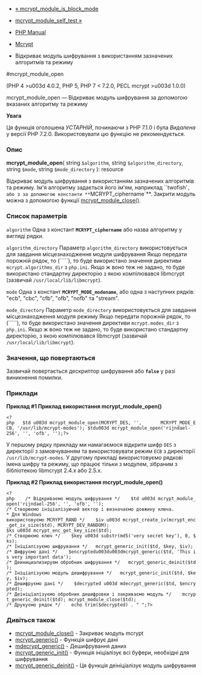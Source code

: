 - [«
mcrypt_module_is_block_mode](function.mcrypt-module-is-block-mode.md)
- [mcrypt_module_self_test »](function.mcrypt-module-self-test.md)

- [PHP Manual](index.md)
- [Mcrypt](ref.mcrypt.md)
- Відкриває модуль шифрування з використанням зазначених алгоритмів та
режиму

#mcrypt_module_open

(PHP 4 \>u003d 4.0.2, PHP 5, PHP 7 \< 7.2.0, PECL mcrypt \>u003d 1.0.0)

mcrypt_module_open — Відкриває модуль шифрування за допомогою
вказаних алгоритму та режиму

**Увага**

Ця функція оголошена *УСТАРНІЙ*, починаючи з PHP 7.1.0 і була *Видалена*
у версії PHP 7.2.0. Використовувати цю функцію не рекомендується.

### Опис

**mcrypt_module_open**(
string `$algorithm`,
string `$algorithm_directory`,
string `$mode`,
string `$mode_directory`
): resource

Відкриває модуль шифрування з використанням зазначених алгоритмів та
режиму. Ім'я алгоритму задається його ім'ям, наприклад ``twofish'`, або з
за допомогою константи **`MCRYPT_ciphername`**. Закрити модуль можна з
допомогою функції
[mcrypt_module_close()](function.mcrypt-module-close.md).

### Список параметрів

`algorithm`
Одна з констант **`MCRYPT_ciphername`** або назва алгоритму у вигляді
рядки.

`algorithm_directory`
Параметр `algorithm_directory` використовується для завдання місцезнаходження
модуля шифрування Якщо передати порожній рядок, то (`````), то буде
використано значення директиви `mcrypt.algorithms_dir` з `php.ini`.
Якщо ж воно теж не задано, то буде використано стандартну директорію
з якою компілювався libmcrypt (зазвичай `/usr/local/lib/libmcrypt`).

`mode`
Одна з констант **`MCRYPT_MODE_modename`**, або одна з наступних
рядків: "ecb", "cbc", "cfb", "ofb", "nofb" та "stream".

`mode_directory`
Параметр `mode_directory` використовується для завдання місцезнаходження
модуля режиму Якщо передати порожній рядок, то (`````), то буде
використано значення директиви `mcrypt.modes_dir` з `php.ini`. Якщо ж
воно теж не задано, то буде використано стандартну директорію, з
якою компілювався libmcrypt (зазвичай `/usr/local/lib/libmcrypt`).

### Значення, що повертаються

Зазвичай повертається дескриптор шифрування або **`false`** у разі
виникнення помилки.

### Приклади

**Приклад #1 Приклад використання **mcrypt_module_open()****

` <?php   $td u003d mcrypt_module_open(MCRYPT_DES, '',       MCRYPT_MODE_ECB, '/usr/lib/mcrypt-modes'); $tdu003d mcrypt_module_open('rijndael-256', '', 'ofb', '');?> `

У першому рядку прикладу ми намагаємося відкрити шифр `DES` з директорії з
замовчуванням та використовувати режим `ECB` з директорії
`/usr/lib/mcrypt-modes`. У другому прикладі використовуємо рядкові імена
шифру та режиму, що працює тільки з модулем, зібраним з бібліотекою
libmcrypt 2.4.x або 2.5.x.

**Приклад #2 Приклад використання **mcrypt_module_open()****

`<?php    /* Відкриваємо модуль шифрування */    $td u003d mcrypt_module_open('rijndael-256', '', 'ofb', ''); /* Створюємо ініціалізуючий вектор і визначаємо довжину ключа. * Для Windows  використовуємо MCRYPT_RAND */    $iv u003d mcrypt_create_iv(mcrypt_enc_get_iv_size($td), MCRYPT_DEV_RANDOM); $ks u003d mcrypt_enc_get_key_size($td); /* Створюємо ключ */    $key u003d substr(md5('very secret key'), 0, $ks); /* Ініціалізуємо шифрування */   mcrypt_generic_init($td, $key, $iv); /* Шифруємо дані */    $encryptedu003du003dmcrypt_generic($td, 'This is very important data'); /* Деинициализируем обробник шифрування */   mcrypt_generic_deinit($td); /* Ініціалізуємо модуль дешифрування */   mcrypt_generic_init($td, $key, $iv); /* Дешифруємо дані */    $decrypted u003d mdecrypt_generic($td, $encrypted); /* Деініціалізуємо обробник дешифровки і закриваємо модуль */    mcrypt_generic_deinit($td); mcrypt_module_close($td); /* Друкуємо рядок */    echo trim($decrypted) . "
";?> `

### Дивіться також

- [mcrypt_module_close()](function.mcrypt-module-close.md) -
Закриває модуль mcrypt
- [mcrypt_generic()](function.mcrypt-generic.md) - Функція шифрує
дані
- [mdecrypt_generic()](function.mdecrypt-generic.md) - Дешифрування
даних
- [mcrypt_generic_init()](function.mcrypt-generic-init.md) - Функція
ініціалізує всі буфери, необхідні для шифрування
- [mcrypt_generic_deinit()](function.mcrypt-generic-deinit.md) - Ця
функція деініціалізує модуль шифрування
